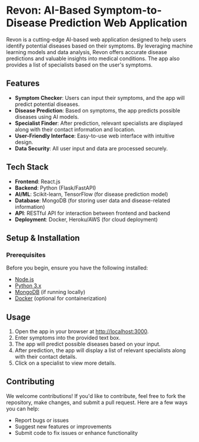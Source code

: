 # Revon: AI-Based Symptom-to-Disease Prediction Web Application

Revon is a cutting-edge AI-based web application designed to help users identify potential diseases based on their symptoms. By leveraging machine learning models and data analysis, Revon offers accurate disease predictions and valuable insights into medical conditions. The app also provides a list of specialists based on the user's symptoms.

## Features

- **Symptom Checker**: Users can input their symptoms, and the app will predict potential diseases.
- **Disease Prediction**: Based on symptoms, the app predicts possible diseases using AI models.
- **Specialist Finder**: After prediction, relevant specialists are displayed along with their contact information and location.
- **User-Friendly Interface**: Easy-to-use web interface with intuitive design.
- **Data Security**: All user input and data are processed securely.

## Tech Stack

- **Frontend**: React.js
- **Backend**: Python (Flask/FastAPI)
- **AI/ML**: Scikit-learn, TensorFlow (for disease prediction model)
- **Database**: MongoDB (for storing user data and disease-related information)
- **API**: RESTful API for interaction between frontend and backend
- **Deployment**: Docker, Heroku/AWS (for cloud deployment)

## Setup & Installation

### Prerequisites

Before you begin, ensure you have the following installed:

- [Node.js](https://nodejs.org/)
- [Python 3.x](https://www.python.org/)
- [MongoDB](https://www.mongodb.com/try/download/community) (if running locally)
- [Docker](https://www.docker.com/get-started) (optional for containerization)
## Usage

1. Open the app in your browser at [http://localhost:3000](http://localhost:3000).
2. Enter symptoms into the provided text box.
3. The app will predict possible diseases based on your input.
4. After prediction, the app will display a list of relevant specialists along with their contact details.
5. Click on a specialist to view more details.

## Contributing

We welcome contributions! If you'd like to contribute, feel free to fork the repository, make changes, and submit a pull request. Here are a few ways you can help:

- Report bugs or issues
- Suggest new features or improvements
- Submit code to fix issues or enhance functionality

